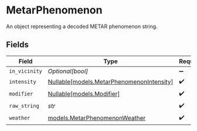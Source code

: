 # MetarPhenomenon

An object representing a decoded METAR phenomenon string.


## Fields

| Field                                                                              | Type                                                                               | Required                                                                           | Description                                                                        |
| ---------------------------------------------------------------------------------- | ---------------------------------------------------------------------------------- | ---------------------------------------------------------------------------------- | ---------------------------------------------------------------------------------- |
| `in_vicinity`                                                                      | *Optional[bool]*                                                                   | :heavy_minus_sign:                                                                 | N/A                                                                                |
| `intensity`                                                                        | [Nullable[models.MetarPhenomenonIntensity]](../models/metarphenomenonintensity.md) | :heavy_check_mark:                                                                 | N/A                                                                                |
| `modifier`                                                                         | [Nullable[models.Modifier]](../models/modifier.md)                                 | :heavy_check_mark:                                                                 | N/A                                                                                |
| `raw_string`                                                                       | *str*                                                                              | :heavy_check_mark:                                                                 | N/A                                                                                |
| `weather`                                                                          | [models.MetarPhenomenonWeather](../models/metarphenomenonweather.md)               | :heavy_check_mark:                                                                 | N/A                                                                                |